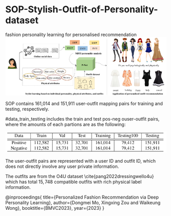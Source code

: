 # SOP-Stylish-Outfit-of-Personality-dataset
fashion personality learning for personalised recommendation
![alt text](https://github.com/dm-mo/SOP-Stylish-Outfit-of-Personality-dataset/blob/main/concerpt.png)


SOP contains 161,014 and 151,911 user-outfit mapping pairs for training and testing, respectively. 

#data_train_testing includes the train and test pos-neg ouser-outfit pairs, where the amounts of each partions are as the following:

![alt text](https://github.com/dm-mo/SOP-Stylish-Outfit-of-Personality-dataset/blob/main/sop_data.png)

The user-outfit pairs are represented with a user ID and outfit ID, which does not directly involve any user private information.

The outfits are from the O4U dataset \cite{pang2022dressingwello4u} which has total $15,748$ compatible outfits with rich physical label information. 



@inproceedings{
  title={Personalized Fashion Recommendation via
Deep Personality Learning},
  author={Dongmei Mo, Xingxing Zou and Waikeung Wong},
  booktitle={BMVC2023},
  year={2023}
}
